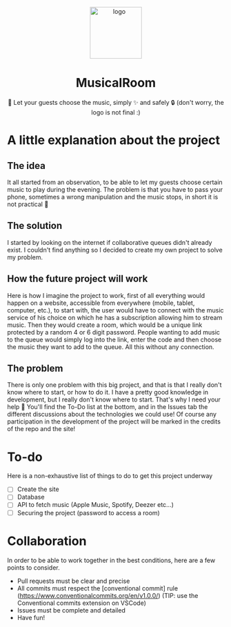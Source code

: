 <p align="center"><img height="120" align="center" src="https://png.pngtree.com/png-clipart/20210417/ourmid/pngtree-red-blue-separation-line-musical-music-logo-png-image_3223598.jpg" alt="logo"/></p>
<h1 align="center">MusicalRoom</h1>
<p align="center">🎵 Let your guests choose the music, simply ✨ and safely 🔒 (don't worry, the logo is not final :)</p>

# A little explanation about the project

## The idea
It all started from an observation, to be able to let my guests choose certain music to play during the evening. The problem is that you have to pass your phone, sometimes a wrong manipulation and the music stops, in short it is not practical 😬


## The solution
I started by looking on the internet if collaborative queues didn't already exist. I couldn't find anything so I decided to create my own project to solve my problem. 


## How the future project will work

Here is how I imagine the project to work, first of all everything would happen on a website, accessible from everywhere (mobile, tablet, computer, etc.), to start with, the user would have to connect with the music service of his choice on which he has a subscription allowing him to stream music. Then they would create a room, which would be a unique link protected by a random 4 or 6 digit password. People wanting to add music to the queue would simply log into the link, enter the code and then choose the music they want to add to the queue. All this without any connection.


## The problem

There is only one problem with this big project, and that is that I really don't know where to start, or how to do it. I have a pretty good knowledge in development, but I really don't know where to start. That's why I need your help 👊 You'll find the To-Do list at the bottom, and in the Issues tab the different discussions about the technologies we could use!
Of course any participation in the development of the project will be marked in the credits of the repo and the site!

# To-do
Here is a non-exhaustive list of things to do to get this project underway
 - [ ] Create the site
 - [ ] Database
 - [ ] API to fetch music (Apple Music, Spotify, Deezer etc...)
 - [ ] Securing the project (password to access a room)

# Collaboration
In order to be able to work together in the best conditions, here are a few points to consider. 

 - Pull requests must be clear and precise
 - All commits must respect the [conventional commit] rule (https://www.conventionalcommits.org/en/v1.0.0/) 
 (TIP: use the Conventional commits extension on VSCode)
 - Issues must be complete and detailed 
 - Have fun!
